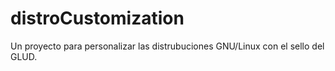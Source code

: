 # distroCustomization
Un proyecto para personalizar las distrubuciones GNU/Linux con el sello del GLUD.
